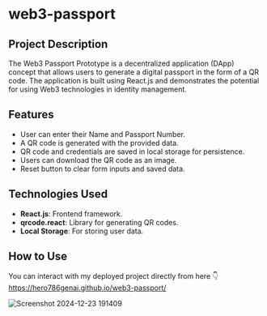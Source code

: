 # web3-passport

## Project Description
The Web3 Passport Prototype is a decentralized application (DApp) concept that allows users to generate a digital passport in the form of a QR code. The application is built using React.js and demonstrates the potential for using Web3 technologies in identity management.

## Features
- User can enter their Name and Passport Number.
- A QR code is generated with the provided data.
- QR code and credentials are saved in local storage for persistence.
- Users can download the QR code as an image.
- Reset button to clear form inputs and saved data.

## Technologies Used
- **React.js**: Frontend framework.
- **qrcode.react**: Library for generating QR codes.
- **Local Storage**: For storing user data.

## How to Use
You can interact with my deployed project directly from here 👇
https://hero786genai.github.io/web3-passport/

![Screenshot 2024-12-23 191409](https://github.com/user-attachments/assets/26c280c7-0de1-4f14-b67f-107f40e6b89d)

